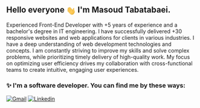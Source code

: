 ## Hello everyone <img src="./hand-wave.gif" width="25" style="vertical-align:middle;"> I'm Masoud Tabatabaei.

Experienced Front-End Developer with +5 years of experience and a bachelor's degree in IT engineering.
I have successfully delivered +30 responsive websites and web applications for clients in various industries. I have a deep understanding of web development technologies and concepts. I am constantly striving to improve my skills and solve complex problems, while prioritizing timely delivery of high-quality work. My focus on optimizing user efficiency drives my collaboration with cross-functional teams to create intuitive, engaging user experiences.


### ✨ I'm a software developer. You can find me by these ways:

[![Gmail](https://img.shields.io/badge/Gmail-D14836?style=for-the-badge&logo=gmail&logoColor=white)](mailto:Masoudtabatabaei20@gmail.com)
[![Linkedin](https://img.shields.io/badge/LinkedIn-0077B5?style=for-the-badge&logo=linkedin&logoColor=white)](https://www.linkedin.com/in/masoud-tabatabaei-20/)
